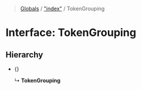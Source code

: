 > [Globals](../README.md) / ["index"](../modules/_index_.md) / TokenGrouping

# Interface: TokenGrouping

## Hierarchy

* {}

  ↳ **TokenGrouping**
